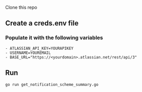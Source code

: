 Clone this repo

## Create a creds.env file
### Populate it with the following variables
    - ATLASSIAN_API_KEY=YOURAPIKEY
    - USERNAME=YOUREMAIL
    - BASE_URL="https://<yourdomain>.atlassian.net/rest/api/3"
## Run 
`go run get_notification_scheme_summary.go`